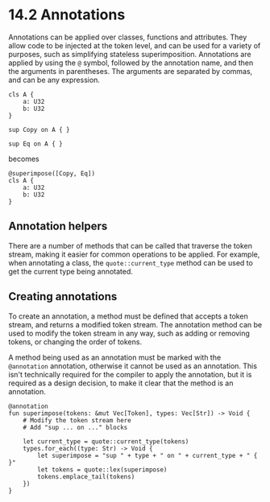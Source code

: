 # 14.2 Annotations

Annotations can be applied over classes, functions and attributes. They allow code to be injected at the token level,
and can be used for a variety of purposes, such as simplifying stateless superimposition. Annotations are applied by
using the `@` symbol, followed by the annotation name, and then the arguments in parentheses. The arguments are
separated by commas, and can be any expression.

```
cls A {
    a: U32
    b: U32
}

sup Copy on A { }

sup Eq on A { }
```

becomes

```
@superimpose([Copy, Eq])
cls A {
    a: U32
    b: U32
}
```

## Annotation helpers

There are a number of methods that can be called that traverse the token stream, making it easier for common operations
to be applied. For example, when annotating a class, the `quote::current_type` method can be used to get the current
type being annotated.

## Creating annotations

To create an annotation, a method must be defined that accepts a token stream, and returns a modified token stream. The
annotation method can be used to modify the token stream in any way, such as adding or removing tokens, or changing the
order of tokens.

A method being used as an annotation must be marked with the `@annotation` annotation, otherwise it cannot be used as an
annotation. This isn't technically required for the compiler to apply the annotation, but it is required as a design
decision, to make it clear that the method is an annotation.

```
@annotation
fun superimpose(tokens: &mut Vec[Token], types: Vec[Str]) -> Void {
    # Modify the token stream here
    # Add "sup ... on ..." blocks
    
    let current_type = quote::current_type(tokens)
    types.for_each((type: Str) -> Void {
        let superimpose = "sup " + type + " on " + current_type + " { }"
        let tokens = quote::lex(superimpose)
        tokens.emplace_tail(tokens)
    })
}
```
